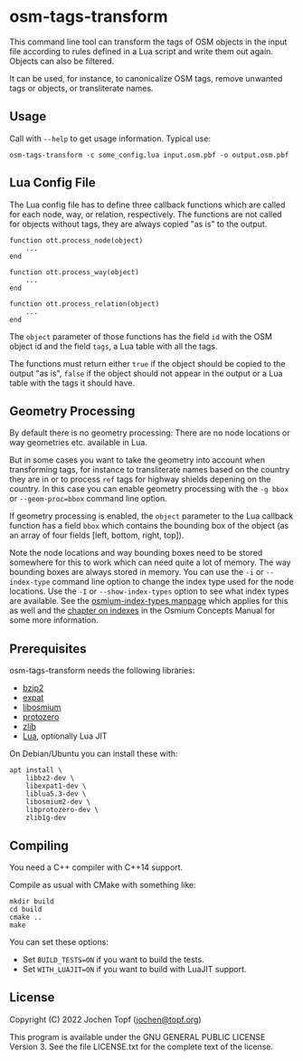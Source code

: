 
# osm-tags-transform

This command line tool can transform the tags of OSM objects in the input file
according to rules defined in a Lua script and write them out again. Objects
can also be filtered.

It can be used, for instance, to canonicalize OSM tags, remove unwanted tags or
objects, or transliterate names.

## Usage

Call with `--help` to get usage information. Typical use:

```
osm-tags-transform -c some_config.lua input.osm.pbf -o output.osm.pbf
```

## Lua Config File

The Lua config file has to define three callback functions which are called
for each node, way, or relation, respectively. The functions are not called
for objects without tags, they are always copied "as is" to the output.

```
function ott.process_node(object)
    ...
end

function ott.process_way(object)
    ...
end

function ott.process_relation(object)
    ...
end
```

The `object` parameter of those functions has the field `id` with the OSM
object id and the field `tags`, a Lua table with all the tags.

The functions must return either `true` if the object should be copied to
the output "as is", `false` if the object should not appear in the output or
a Lua table with the tags it should have.

## Geometry Processing

By default there is no geometry processing: There are no node locations or way
geometries etc. available in Lua.

But in some cases you want to take the geometry into account when transforming
tags, for instance to transliterate names based on the country they are in or
to process `ref` tags for highway shields depening on the country. In this case
you can enable geometry processing with the `-g bbox` or `--geom-proc=bbox`
command line option.

If geometry processing is enabled, the `object` parameter to the Lua callback
function has a field `bbox` which contains the bounding box of the object
(as an array of four fields [left, bottom, right, top]).

Note the node locations and way bounding boxes need to be stored somewhere
for this to work which can need quite a lot of memory. The way bounding boxes
are always stored in memory. You can use the `-i` or `--index-type` command
line option to change the index type used for the node locations. Use the
`-I` or `--show-index-types` option to see what index types are available.
See the [osmium-index-types manpage](https://docs.osmcode.org/osmium/latest/osmium-index-types.html)
which applies for this as well and the [chapter on indexes](
https://osmcode.org/osmium-concepts/#indexes) in the Osmium Concepts Manual
for some more information.

## Prerequisites

osm-tags-transform needs the following libraries:

* [bzip2](http://www.bzip.org/)
* [expat](https://libexpat.github.io/)
* [libosmium](https://osmcode.org/libosmium)
* [protozero](https://github.com/mapbox/protozero)
* [zlib](https://www.zlib.net/)
* [Lua](https://www.lua.org/), optionally Lua JIT

On Debian/Ubuntu you can install these with:

```
apt install \
    libbz2-dev \
    libexpat1-dev \
    liblua5.3-dev \
    libosmium2-dev \
    libprotozero-dev \
    zlib1g-dev
```

## Compiling

You need a C++ compiler with C++14 support.

Compile as usual with CMake with something like:

```
mkdir build
cd build
cmake ..
make
```

You can set these options:

* Set `BUILD_TESTS=ON` if you want to build the tests.
* Set `WITH_LUAJIT=ON` if you want to build with LuaJIT support.

## License

Copyright (C) 2022  Jochen Topf (jochen@topf.org)

This program is available under the GNU GENERAL PUBLIC LICENSE Version 3.
See the file LICENSE.txt for the complete text of the license.

